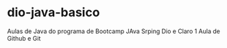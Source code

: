 # dio-java-basico
Aulas de Java do programa de Bootcamp JAva Srping Dio e Claro
1 Aula de Github e Git
